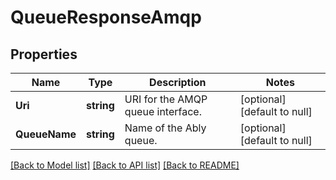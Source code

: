 # QueueResponseAmqp

## Properties
Name | Type | Description | Notes
------------ | ------------- | ------------- | -------------
**Uri** | **string** | URI for the AMQP queue interface. | [optional] [default to null]
**QueueName** | **string** | Name of the Ably queue. | [optional] [default to null]

[[Back to Model list]](../README.md#documentation-for-models) [[Back to API list]](../README.md#documentation-for-api-endpoints) [[Back to README]](../README.md)

